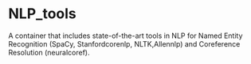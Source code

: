 # NLP_tools
A container that includes state-of-the-art tools in NLP for Named Entity Recognition (SpaCy, Stanfordcorenlp, NLTK,Allennlp) and Coreference Resolution (neuralcoref).

